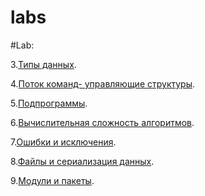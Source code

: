 # labs

#Lab:

3.[Типы данных](лабараторная3.ipynb).

4.[Поток команд- управляющие структуры](лаба4.ipynb).

5.[Подпрограммы](лаба5.ipynb).

6.[Вычислительная сложность алгоритмов](лаба6.ipynb).

7.[Ошибки и исключения](лаба7.ipynb).

8.[Файлы и сериализация данных]().

9.[Модули и пакеты]().
